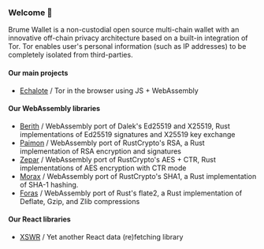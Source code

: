 ### Welcome 👋

Brume Wallet is a non-custodial open source multi-chain wallet with an innovative off-chain privacy architecture based on a built-in integration of Tor. Tor enables user's personal information (such as IP addresses) to be completely isolated from third-parties.

#### Our main projects
- [Echalote](https://github.com/hazae41/echalote) / Tor in the browser using JS + WebAssembly

#### Our WebAssembly libraries
- [Berith](https://github.com/hazae41/berith) / WebAssembly port of Dalek's Ed25519 and X25519, Rust implementations of Ed25519 signatures and X25519 key exchange
- [Paimon](https://github.com/hazae41/paimon) / WebAssembly port of RustCrypto's RSA, a Rust implementation of RSA encryption and signatures
- [Zepar](https://github.com/hazae41/zepar) / WebAssembly port of RustCrypto's AES + CTR, Rust implementations of AES encryption with CTR mode
- [Morax](https://github.com/hazae41/morax) / WebAssembly port of RustCrypto's SHA1, a Rust implementation of SHA-1 hashing.
- [Foras](https://github.com/hazae41/foras) / WebAssembly port of Rust's flate2, a Rust implementation of Deflate, Gzip, and Zlib compressions

#### Our React libraries
- [XSWR](https://github.com/hazae41/xswr) / Yet another React data (re)fetching library
